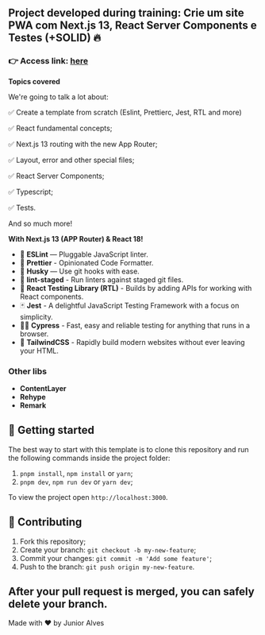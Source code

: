  ## Project developed during training: **Crie um site PWA com Next.js 13, React Server Components e Testes (+SOLID)** 🔥

 ### 👉 **Access link**: [here](https://hotm.art/lA0ujDcw)

**Topics covered**

We're going to talk a lot about:

✅ Create a template from scratch (Eslint, Prettierc, Jest, RTL and more)

✅ React fundamental concepts;

✅ Next.js 13 routing with the new App Router;

✅ Layout, error and other special files;

✅ React Server Components;

✅ Typescript;

✅ Tests.

And so much more!

**With Next.js 13 (APP Router) & React 18!**

- 📏 **ESLint** — Pluggable JavaScript linter.
- 💖 **Prettier** - Opinionated Code Formatter.
- 🐶 **Husky** — Use git hooks with ease.
- 🚫 **lint-staged** - Run linters against staged git files.
- 🐙 **React Testing Library (RTL)** - Builds by adding APIs for working with React components.
- 🃏 **Jest** - A delightful JavaScript Testing Framework with a focus on simplicity.
- 🧑‍🔬 **Cypress** - Fast, easy and reliable testing for anything that runs in a browser.
- 💅 **TailwindCSS** - Rapidly build modern websites without ever leaving your HTML.

### Other libs
- **ContentLayer**
- **Rehype**
- **Remark**


## 🚀 Getting started

The best way to start with this template is to clone this repository and run the following commands inside the project folder:

1. `pnpm install`, `npm install` or `yarn`;
2. `pnpm dev`, `npm run dev` or `yarn dev`;

To view the project open `http://localhost:3000`.

## 🤝 Contributing

1. Fork this repository;
2. Create your branch: `git checkout -b my-new-feature`;
3. Commit your changes: `git commit -m 'Add some feature'`;
4. Push to the branch: `git push origin my-new-feature`.

**After your pull request is merged**, you can safely delete your branch.
---

Made with ♥ by Junior Alves
